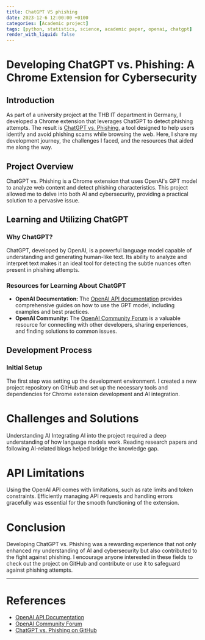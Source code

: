 ```yaml
---
title: ChatGPT VS phishing
date: 2023-12-6 12:00:00 +0100
categories: [Academic project]
tags: [python, statistics, science, academic paper, openai, chatgpt]
render_with_liquid: false
---
```


# Developing ChatGPT vs. Phishing: A Chrome Extension for Cybersecurity

## Introduction

As part of a university project at the THB IT department in Germany, I developed a Chrome extension that leverages ChatGPT to detect phishing attempts. The result is [ChatGPT vs. Phishing](https://github.com/Constantin-Hentgen/chatgpt_VS_phishing), a tool designed to help users identify and avoid phishing scams while browsing the web. Here, I share my development journey, the challenges I faced, and the resources that aided me along the way.

## Project Overview

ChatGPT vs. Phishing is a Chrome extension that uses OpenAI's GPT model to analyze web content and detect phishing characteristics. This project allowed me to delve into both AI and cybersecurity, providing a practical solution to a pervasive issue.

## Learning and Utilizing ChatGPT

### Why ChatGPT?

ChatGPT, developed by OpenAI, is a powerful language model capable of understanding and generating human-like text. Its ability to analyze and interpret text makes it an ideal tool for detecting the subtle nuances often present in phishing attempts.

### Resources for Learning About ChatGPT

- **OpenAI Documentation:** The [OpenAI API documentation](https://beta.openai.com/docs/) provides comprehensive guides on how to use the GPT model, including examples and best practices.
- **OpenAI Community:** The [OpenAI Community Forum](https://community.openai.com/) is a valuable resource for connecting with other developers, sharing experiences, and finding solutions to common issues.

## Development Process

### Initial Setup

The first step was setting up the development environment. I created a new project repository on GitHub and set up the necessary tools and dependencies for Chrome extension development and AI integration.

# Challenges and Solutions

Understanding AI
Integrating AI into the project required a deep understanding of how language models work. Reading research papers and following AI-related blogs helped bridge the knowledge gap.

# API Limitations

Using the OpenAI API comes with limitations, such as rate limits and token constraints. Efficiently managing API requests and handling errors gracefully was essential for the smooth functioning of the extension.

# Conclusion

Developing ChatGPT vs. Phishing was a rewarding experience that not only enhanced my understanding of AI and cybersecurity but also contributed to the fight against phishing. I encourage anyone interested in these fields to check out the project on GitHub and contribute or use it to safeguard against phishing attempts.

---

# References

- [OpenAI API Documentation](https://beta.openai.com/docs/)
- [OpenAI Community Forum](https://community.openai.com/)
- [ChatGPT vs. Phishing on GitHub](https://github.com/Constantin-Hentgen/chatgpt_VS_phishing)
